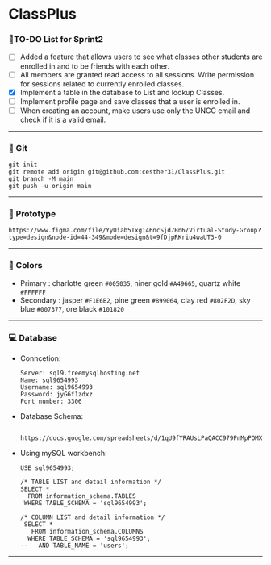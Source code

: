 # ClassPlus
### :bell:TO-DO List for Sprint2
  - [ ] Added a feature that allows users to see what classes other students are enrolled in and to be friends with each other.
  - [ ] All members are granted read access to all sessions. Write permission for sessions related to currently enrolled classes.
  - [x] Implement a table in the database to List and lookup Classes.
  - [ ] Implement profile page and save classes that a user is enrolled in.
  - [ ] When creating an account, make users use only the UNCC email and check if it is a valid email.
---

### :pushpin: Git
  ```
  git init
  git remote add origin git@github.com:cesther31/ClassPlus.git
  git branch -M main
  git push -u origin main
  ```
---

### :gem: Prototype
  ```
  https://www.figma.com/file/YyUiab5Txg146ncSjd7Bn6/Virtual-Study-Group?type=design&node-id=44-349&mode=design&t=9fDjpRKriu4waUT3-0
  ```
---

### :art: Colors
- Primary : charlotte green `#005035`, niner gold `#A49665`, quartz white `#FFFFFF`
- Secondary : jasper `#F1E6B2`, pine green `#899064`, clay red `#802F2D`, sky blue `#007377`, ore black `#101820`
---

### :computer: Database
- Conncetion:
  ```
  Server: sql9.freemysqlhosting.net
  Name: sql9654993
  Username: sql9654993
  Password: jyG6f1zdxz
  Port number: 3306
  ```
- Database Schema:
  ```
    https://docs.google.com/spreadsheets/d/1qU9fYRAUsLPaQACC979PnMpPOMXpSOPFPisOgn9fzVM/edit#gid=884399397
  ```
- Using mySQL workbench: 
  ```
  USE sql9654993;

  /* TABLE LIST and detail information */
  SELECT * 
    FROM information_schema.TABLES
   WHERE TABLE_SCHEMA = 'sql9654993';
 
  /* COLUMN LIST and detail information */
   SELECT *
     FROM information_schema.COLUMNS
    WHERE TABLE_SCHEMA = 'sql9654993';
  --   AND TABLE_NAME = 'users';
  ```
---

